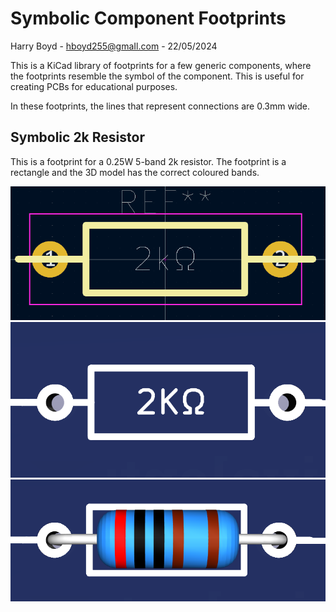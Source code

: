 # Symbolic Component Footprints

Harry Boyd - hboyd255@gmaIl.com - 22/05/2024

This is a KiCad library of footprints for a few generic components, where the
footprints resemble the symbol of the component. This is useful for creating 
PCBs for educational purposes.

In these footprints, the lines that represent connections are 0.3mm wide.

## Symbolic 2k Resistor

This is a footprint for a 0.25W 5-band 2k resistor. The footprint is a rectangle
and the 3D model has the correct coloured bands.

![Symbolic 2k Resistor Footprint](/Images/Symbolic_2k_Resistor/Footprint.png)
![Symbolic 2k Resistor Silkscreen](/Images/Symbolic_2k_Resistor/Silkscreen.png)
![Symbolic 2k Resistor 3d Model](/Images/Symbolic_2k_Resistor/3DModel.png)
